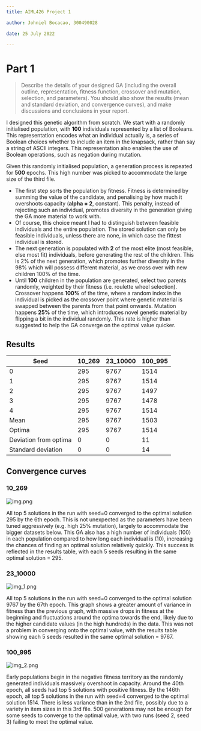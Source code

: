 ```yaml
---
title: AIML426 Project 1

author: Johniel Bocacao, 300490028

date: 25 July 2022

---
```


# Part 1
> Describe the details of your designed GA (including the overall outline, representation, fitness function, crossover and mutation, selection, and parameters). You should also show the results (mean and standard deviation, and convergence curves), and make discussions and conclusions in your report.

I designed this genetic algorithm from scratch. We start with a randomly initialised population, with **100** individuals represented by a list of Booleans. This representation encodes what an individual actually is, a series of Boolean choices whether to include an item in the knapsack, rather than say a string of ASCII integers. This representation also enables the use of Boolean operations, such as negation during mutation. 

Given this randomly initialised population, a generation process is repeated for **500** epochs. This high number was picked to accommodate the large size of the third file.
* The first step sorts the population by fitness. Fitness is determined by summing the value of the candidate, and penalising by how much it overshoots capacity (**alpha = 2**, constant). This penalty, instead of rejecting such an individual, promotes diversity in the generation giving the GA more material to work with. 
* Of course, this choice meant I had to distinguish between feasible individuals and the entire population. The stored solution can only be feasible individuals, unless there are none, in which case the fittest individual is stored.
* The next generation is populated with **2** of the most elite (most feasible, else most fit) individuals, before generating the rest of the children. This is 2% of the next generation, which promotes further diversity in the 98% which will possess different material, as we cross over with new children 100% of the time.
* Until **100** children in the population are generated, select two parents randomly, weighted by their fitness (i.e. roulette wheel selection). Crossover happens **100%** of the time, where a random index in the individual is picked as the crossover point where genetic material is swapped between the parents from that point onwards. Mutation happens **25%** of the time, which introduces novel genetic material by flipping a bit in the individual randomly. This rate is higher than suggested to help the GA converge on the optimal value quicker.

## Results
| Seed | 10_269 | 23_10000 | 100_995 |
| --- | --- | --- | --- | 
| 0 | 295 | 9767 | 1514 |
| 1 | 295 | 9767 | 1514 |
| 2 | 295 | 9767 | 1497 |
| 3 | 295 | 9767 | 1478 |
| 4 | 295 | 9767 | 1514 |
| Mean | 295 | 9767 | 1503 |
| Optima | 295 | 9767 | 1514 |
| Deviation from optima | 0 | 0 | 11 |
| Standard deviation | 0 | 0 | 14 |

## Convergence curves
### 10_269
![img.png](out/part1/img.png)

All top 5 solutions in the run with seed=0 converged to the optimal solution 295 by the 6th epoch. This is not unexpected as the parameters have been tuned aggressively (e.g. high 25% mutation), largely to accommodate the bigger datasets below. This GA also has a high number of individuals (100) in each population compared to how long each individual is (10), increasing the chances of finding an optimal solution relatively quickly. This success is reflected in the results table, with each 5 seeds resulting in the same optimal solution = 295. 

### 23_10000
![img_1.png](out/part1/img_1.png)

All top 5 solutions in the run with seed=0 converged to the optimal solution 9767 by the 67th epoch. This graph shows a greater amount of variance in fitness than the previous graph, with massive drops in fitness at the beginning and fluctuations around the optima towards the end, likely due to the higher candidate values (in the high hundreds) in the data. This was not a problem in converging onto the optimal value, with the results table showing each 5 seeds resulted in the same optimal solution = 9767.

### 100_995
![img_2.png](out/part1/img_2.png)

Early populations begin in the negative fitness territory as the randomly generated individuals massively overshoot in capacity. Around the 40th epoch, all seeds had top 5 solutions with positive fitness. By the 146th epoch, all top 5 solutions in the run with seed=4 converged to the optimal solution 1514. There is less variance than in the 2nd file, possibly due to a variety in item sizes in this 3rd file. 500 generations may not be enough for some seeds to converge to the optimal value, with two runs (seed 2, seed 3) failing to meet the optimal value. 